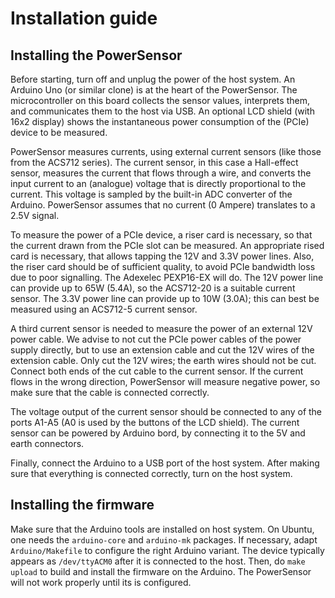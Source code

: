 # Installation guide
## Installing the PowerSensor
Before starting, turn off and unplug the power of the host system.  An Arduino Uno (or similar clone) is at the heart of the PowerSensor.  The microcontroller on this board collects the sensor values, interprets them, and communicates them to the host via USB.  An optional LCD shield (with 16x2 display) shows the instantaneous power consumption of the (PCIe) device to be measured.

PowerSensor measures currents, using external current sensors (like those from the ACS712 series).  The current sensor, in this case a Hall-effect sensor, measures the current that flows through a wire, and converts the input current to an (analogue) voltage that is directly proportional to the current.  This voltage is sampled by the built-in ADC converter of the Arduino.  PowerSensor assumes that no current (0 Ampere) translates to a 2.5V signal.

To measure the power of a PCIe device, a riser card is necessary, so that the current drawn from the PCIe slot can be measured.  An appropriate rised card is necessary, that allows tapping the 12V and 3.3V power lines.  Also, the riser card should be of sufficient quality, to avoid PCIe bandwidth loss due to poor signalling.  The Adexelec PEXP16-EX will do.  The 12V power line can provide up to 65W (5.4A), so the ACS712-20 is a suitable current sensor.  The 3.3V power line can provide up to 10W (3.0A); this can best be measured using an ACS712-5 current sensor.

A third current sensor is needed to measure the power of an external 12V power cable.  We advise to not cut the PCIe power cables of the power supply directly, but to use an extension cable and cut the 12V wires of the extension cable.  Only cut the 12V wires; the earth wires should not be cut.  Connect both ends of the cut cable to the current sensor.  If the current flows in the wrong direction, PowerSensor will measure negative power, so make sure that the cable is connected correctly.

The voltage output of the current sensor should be connected to any of the ports A1-A5 (A0 is used by the buttons of the LCD shield).  The current sensor can be powered by Arduino bord, by connecting it to the 5V and earth connectors.

Finally, connect the Arduino to a USB port of the host system.  After making sure that everything is connected correctly, turn on the host system.

## Installing the firmware
Make sure that the Arduino tools are installed on host system.  On Ubuntu, one needs the `arduino-core` and `arduino-mk` packages.  If necessary, adapt `Arduino/Makefile` to configure the right Arduino variant.  The device typically appears as `/dev/ttyACM0` after it is connected to the host.  Then, do `make upload` to build and install the firmware on the Arduino.  The PowerSensor will not work properly until its is configured.